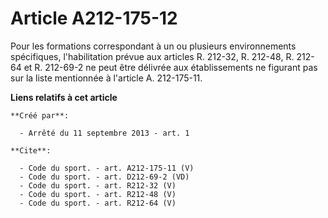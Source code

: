 # Article A212-175-12

Pour les formations correspondant à un ou plusieurs environnements spécifiques, l'habilitation prévue aux articles R. 212-32,
R. 212-48, R. 212-64 et R. 212-69-2 ne peut être délivrée aux établissements ne figurant pas sur la liste mentionnée à
l'article A. 212-175-11.

**Liens relatifs à cet article**

	**Créé par**:

	  - Arrêté du 11 septembre 2013 - art. 1

	**Cite**:

	  - Code du sport. - art. A212-175-11 (V)
	  - Code du sport. - art. D212-69-2 (VD)
	  - Code du sport. - art. R212-32 (V)
	  - Code du sport. - art. R212-48 (V)
	  - Code du sport. - art. R212-64 (V)
